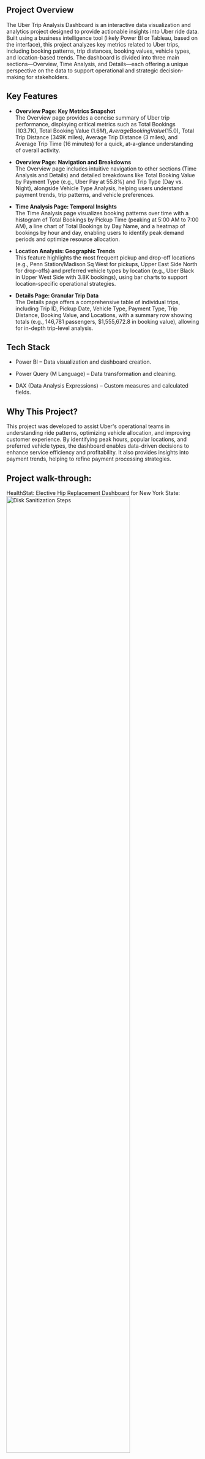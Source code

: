<h2>Project Overview</h2>
The Uber Trip Analysis Dashboard is an interactive data visualization and analytics project designed to provide actionable insights into Uber ride data. Built using a business intelligence tool (likely Power BI or Tableau, based on the interface), this project analyzes key metrics related to Uber trips, including booking patterns, trip distances, booking values, vehicle types, and location-based trends. The dashboard is divided into three main sections—Overview, Time Analysis, and Details—each offering a unique perspective on the data to support operational and strategic decision-making for stakeholders.
<br />


## Key Features

- **Overview Page: Key Metrics Snapshot**  
The Overview page provides a concise summary of Uber trip performance, displaying critical metrics such as Total Bookings (103.7K), Total Booking Value ($1.6M), Average Booking Value ($15.0), Total Trip Distance (349K miles), Average Trip Distance (3 miles), and Average Trip Time (16 minutes) for a quick, at-a-glance understanding of overall activity.

- **Overview Page: Navigation and Breakdowns**  
The Overview page includes intuitive navigation to other sections (Time Analysis and Details) and detailed breakdowns like Total Booking Value by Payment Type (e.g., Uber Pay at 55.8%) and Trip Type (Day vs. Night), alongside Vehicle Type Analysis, helping users understand payment trends, trip patterns, and vehicle preferences.

- **Time Analysis Page: Temporal Insights**  
The Time Analysis page visualizes booking patterns over time with a histogram of Total Bookings by Pickup Time (peaking at 5:00 AM to 7:00 AM), a line chart of Total Bookings by Day Name, and a heatmap of bookings by hour and day, enabling users to identify peak demand periods and optimize resource allocation.

- **Location Analysis: Geographic Trends**  
This feature highlights the most frequent pickup and drop-off locations (e.g., Penn Station/Madison Sq West for pickups, Upper East Side North for drop-offs) and preferred vehicle types by location (e.g., Uber Black in Upper West Side with 3.8K bookings), using bar charts to support location-specific operational strategies.

- **Details Page: Granular Trip Data**  
The Details page offers a comprehensive table of individual trips, including Trip ID, Pickup Date, Vehicle Type, Payment Type, Trip Distance, Booking Value, and Locations, with a summary row showing totals (e.g., 146,781 passengers, $1,555,672.8 in booking value), allowing for in-depth trip-level analysis.


<h2>Tech Stack </h2>

- Power BI – Data visualization and dashboard creation.

- Power Query (M Language) – Data transformation and cleaning.

- DAX (Data Analysis Expressions) – Custom measures and calculated fields.


<h2>Why This Project? </h2>

This project was developed to assist Uber's operational teams in understanding ride patterns, optimizing vehicle allocation, and improving customer experience. By identifying peak hours, popular locations, and preferred vehicle types, the dashboard enables data-driven decisions to enhance service efficiency and profitability. It also provides insights into payment trends, helping to refine payment processing strategies.

<h2>Project walk-through:</h2>

HealthStat: Elective Hip Replacement Dashboard for New York State: <br/>
<img src="https://i.imgur.com/f6aNuJj.png" height="80%" width="80%" alt="Disk Sanitization Steps"/>
<br />
<br />

HealthStat: LOS Comparison for Elective Hip Replacement Surgeries: <br/>
<img src="https://i.imgur.com/XZn7tFT.png" height="80%" width="80%" alt="Disk Sanitization Steps"/>
<br />
<br />

HealthStat: Cost Comparison for Elective Hip Replacement Surgeries: <br/>
<img src="https://i.imgur.com/eKy0Zi5.png" height="80%" width="80%" alt="Disk Sanitization Steps"/>
<br />
<br />

HealthStat: Hospital Profile for Elective Hip Replacement Surgeries: <br/>
<img src="https://i.imgur.com/EJ4z9uF.png" height="80%" width="80%" alt="Disk Sanitization Steps"/>
<br />
<br />

<!--
 ```diff
- text in red
+ text in green
! text in orange
# text in gray
@@ text in purple (and bold)@@
```
--!>
